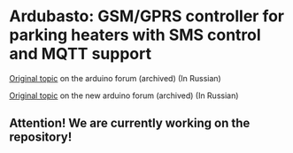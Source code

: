# Ardubasto: GSM/GPRS controller for parking heaters with SMS control and MQTT support

[Original topic](https://arduino.ru/forum/proekty/gsm-ustroistvo-upravleniya-kotlami-webasto-i-ne-tolko) on the arduino forum (archived) (In Russian)

[Original topic](https://forum.arduino.ru/t/gsm-ustrojstvo-upravleniya-kotlami-webasto-i-ne-tolko/9851) on the new arduino forum (archived) (In Russian)

## Attention! We are currently working on the repository!